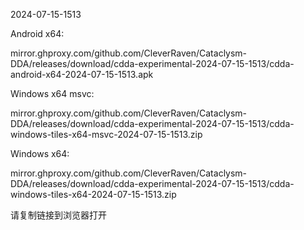 2024-07-15-1513

Android x64:

mirror.ghproxy.com/github.com/CleverRaven/Cataclysm-DDA/releases/download/cdda-experimental-2024-07-15-1513/cdda-android-x64-2024-07-15-1513.apk

Windows x64 msvc:

mirror.ghproxy.com/github.com/CleverRaven/Cataclysm-DDA/releases/download/cdda-experimental-2024-07-15-1513/cdda-windows-tiles-x64-msvc-2024-07-15-1513.zip

Windows x64:

mirror.ghproxy.com/github.com/CleverRaven/Cataclysm-DDA/releases/download/cdda-experimental-2024-07-15-1513/cdda-windows-tiles-x64-2024-07-15-1513.zip

请复制链接到浏览器打开

